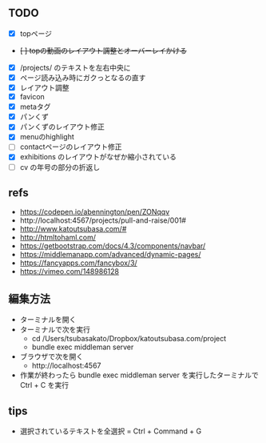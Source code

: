 ## TODO

- [x] topページ
- ~~[ ] topの動画のレイアウト調整とオーバーレイかける~~
- [x] /projects/ のテキストを左右中央に
- [x] ページ読み込み時にガクっとなるの直す
- [x] レイアウト調整
- [x] favicon
- [x] metaタグ
- [x] パンくず
- [x] パンくずのレイアウト修正
- [x] menuのhighlight
- [ ] contactページのレイアウト修正
- [x] exhibitions のレイアウトがなぜか縮小されている
- [ ] cv の年号の部分の折返し

## refs

- https://codepen.io/abennington/pen/ZONqqv
- http://localhost:4567/projects/pull-and-raise/001#
- http://www.katoutsubasa.com/#
- http://htmltohaml.com/
- https://getbootstrap.com/docs/4.3/components/navbar/
- https://middlemanapp.com/advanced/dynamic-pages/
- https://fancyapps.com/fancybox/3/
- https://vimeo.com/148986128

## 編集方法

- ターミナルを開く
- ターミナルで次を実行
	- cd /Users/tsubasakato/Dropbox/katoutsubasa.com/project
	- bundle exec middleman server
- ブラウザで次を開く
	- http://localhost:4567
- 作業が終わったら bundle exec middleman server を実行したターミナルで　Ctrl + C を実行

## tips

- 選択されているテキストを全選択 = Ctrl + Command + G
